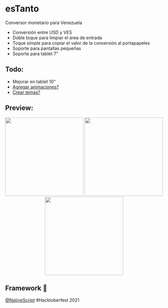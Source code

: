 # esTanto

Conversor monetario para Venezuela

- Conversión entre USD y VES
- Doble toque para limpiar el área de entrada
- Toque simple para copiar el valor de la conversión al portapapeles
- Soporte para pantallas pequeñas
- Soporte para tablet 7"

## Todo:

- Mejorar en tablet 10"
- [Agregar animaciones?](https://docs.nativescript.org/interaction.html)
- [Crear temas?](https://blog.nativescript.org/dynamically-swap-themes-with-theme-switcher/index.html)

## Preview:

<p align="center" float="left">
  <img src="https://user-images.githubusercontent.com/9746122/138514660-b6443bde-3227-4fe9-a42b-e78ed4660e7c.png" width="250" /> 
  <img src="https://user-images.githubusercontent.com/9746122/138514652-88e7147b-b299-4932-9f01-c912adc2860e.png" width="250" />
  <img src="https://user-images.githubusercontent.com/9746122/138513478-43fd49a8-3f0b-4a32-89b0-a064fb063270.png" width="250" />
</p>

## Framework 💙

[@NativeScript](https://github.com/NativeScript/NativeScript) #Hacktoberfest 2021

